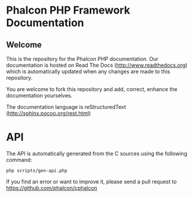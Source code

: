 # Phalcon PHP Framework Documentation

## Welcome

This is the repository for the Phalcon PHP documentation. Our documentation is
hosted on Read The Docs (http://www.readthedocs.org) which is automatically
updated when any changes are made to this repository.

You are welcome to fork this repository and add, correct, enhance the
documentation yourselves.

The documentation language is reStructuredText (http://sphinx.pocoo.org/rest.html)

# API
The API is automatically generated from the C sources using the following command:

    php scripts/gen-api.php

If you find an error or want to improve it, please send a pull request to https://github.com/phalcon/cphalcon
